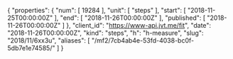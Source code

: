 {
  "properties": {
    "num": [
      19284
    ],
    "unit": [
      "steps"
    ],
    "start": [
      "2018-11-25T00:00:00Z"
    ],
    "end": [
      "2018-11-26T00:00:00Z"
    ],
    "published": [
      "2018-11-26T00:00:00Z"
    ]
  },
  "client_id": "https://www-api.jvt.me/fit",
  "date": "2018-11-26T00:00:00Z",
  "kind": "steps",
  "h": "h-measure",
  "slug": "2018/11/6xx3u",
  "aliases": [
    "/mf2/7cb4ab4e-53fd-4038-bc0f-5db7e1e74585/"
  ]
}
